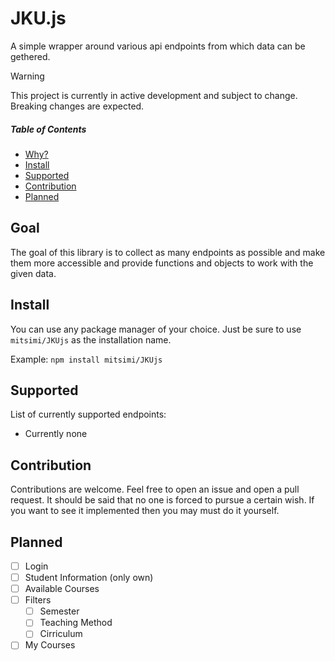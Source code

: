# JKU.js

A simple wrapper around various api endpoints from which data can be gethered. 

> [!WARNING]
> This project is currently in active development and subject to change. Breaking changes are expected.

##### Table of Contents

* [Why?](#Goal) 
* [Install](#Install) 
* [Supported](#Supported)
* [Contribution](#Contribution)
* [Planned](#Planned)

## Goal

The goal of this library is to collect as many endpoints as possible and make them more accessible and provide functions and objects to work with the given data.

## Install

You can use any package manager of your choice. Just be sure to use `mitsimi/JKUjs` as the installation name.

Example:
`npm install mitsimi/JKUjs`

## Supported

List of currently supported endpoints:

- Currently none

## Contribution

Contributions are welcome. Feel free to open an issue and open a pull request. It should be said that no one is forced to pursue a certain wish. 
If you want to see it implemented then you may must do it yourself.

## Planned

- [ ] Login
- [ ] Student Information (only own)
- [ ] Available Courses
- [ ] Filters
  * [ ] Semester
  * [ ] Teaching Method
  * [ ] Cirriculum
- [ ] My Courses
